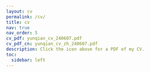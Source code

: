 ```yaml
---
layout: cv
permalink: /cv/
title: cv
nav: true
nav_order: 5
cv_pdf: yunqian_cv_240607.pdf
cv_pdf_cn: yunqian_cv_zh_240607.pdf
description: Click the icon above for a PDF of my CV.
toc:
  sidebar: left
---
```

